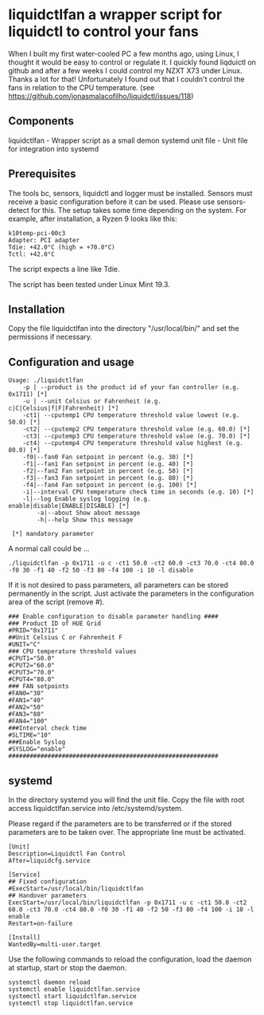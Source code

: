 # liquidctlfan a wrapper script for liquidctl to control your fans
When I built my first water-cooled PC a few months ago, using Linux, I thought it would be easy to control or regulate it. I quickly found liqduictl on github and after a few weeks I could control my NZXT X73 under Linux. Thanks a lot for that!
Unfortunately I found out that I couldn't control the fans in relation to the CPU temperature. (see https://github.com/jonasmalacofilho/liquidctl/issues/118)

## Components
liquidctlfan - Wrapper script as a small demon
systemd unit file - Unit file for integration into systemd

## Prerequisites
The tools bc, sensors, liquidctl and logger must be installed.
Sensors must receive a basic configuration before it can be used. Please use sensors-detect for this. The setup takes some time depending on the system. For example, after installation, a Ryzen 9 looks like this:
```
k10temp-pci-00c3
Adapter: PCI adapter
Tdie: +42.0°C (high = +70.0°C)
Tctl: +42.0°C
```
The script expects a line like Tdie.

The script has been tested under Linux Mint 19.3.

## Installation
Copy the file liquidctlfan into the directory "/usr/local/bin/" and set the permissions if necessary.

## Configuration and usage
```
Usage: ./liquidctlfan
	-p | --product is the product id of your fan controller (e.g. 0x1711) [*]
	-u | --unit Celsius or Fahrenheit (e.g. c|C|Celsius|f|F|Fahrenheit) [*]
	-ct1| --cputemp1 CPU temperature threshold value lowest (e.g. 50.0) [*]
	-ct2| --cputemp2 CPU temperature threshold value (e.g. 60.0) [*]
	-ct3| --cputemp3 CPU temperature threshold value (e.g. 70.0) [*]
	-ct4| --cputemp4 CPU temperature threshold value highest (e.g. 80.0) [*]
	-f0|--fan0 Fan setpoint in percent (e.g. 30) [*]
	-f1|--fan1 Fan setpoint in percent (e.g. 40) [*]
	-f2|--fan2 Fan setpoint in percent (e.g. 50) [*]
	-f3|--fan3 Fan setpoint in percent (e.g. 80) [*]
	-f4|--fan4 Fan setpoint in percent (e.g. 100) [*]
	-i|--interval CPU temperature check time in seconds (e.g. 10) [*]
	-l|--log Enable syslog logging (e.g. enable|disable|ENABLE|DISABLE) [*]
        -a|--about Show about message
        -h|--help Show this message

 [*] mandatory parameter
```
A normal call could be ...

`./liquidctlfan -p 0x1711 -u c -ct1 50.0 -ct2 60.0 -ct3 70.0 -ct4 80.0 -f0 30 -f1 40 -f2 50 -f3 80 -f4 100 -i 10 -l disable`

If it is not desired to pass parameters, all parameters can be stored permanently in the script. Just activate the parameters in the configuration area of the script (remove #). 
```
### Enable configuration to disable parameter handling ####
### Product ID of HUE Grid
#PRID="0x1711"
##Unit Celsius C or Fahrenheit F
#UNIT="C"
### CPU temperature threshold values
#CPUT1="50.0"
#CPUT2="60.0"
#CPUT3="70.0"
#CPUT4="80.0"
### FAN setpoints
#FAN0="30"
#FAN1="40"
#FAN2="50"
#FAN3="80"
#FAN4="100"
###Interval check time
#SLTIME="10"
###Enable Syslog
#SYSLOG="enable"
###########################################################
```
## systemd
In the directory systemd you will find the unit file.
Copy the file with root access liquidctlfan.service into /etc/systemd/system.

Please regard if the parameters are to be transferred or if the stored parameters are to be taken over. The appropriate line must be activated.
```
[Unit]
Description=Liquidctl Fan Control
After=liquidcfg.service

[Service]
## Fixed configuration
#ExecStart=/usr/local/bin/liquidctlfan
## Handover parameters
ExecStart=/usr/local/bin/liquidctlfan -p 0x1711 -u c -ct1 50.0 -ct2 60.0 -ct3 70.0 -ct4 80.0 -f0 30 -f1 40 -f2 50 -f3 80 -f4 100 -i 10 -l enable
Restart=on-failure

[Install]
WantedBy=multi-user.target 
```
Use the following commands to reload the configuration, load the daemon at startup, start or stop the daemon.

```
systemctl daemon reload
systemctl enable liquidctlfan.service
systemctl start liquidctlfan.service
systemctl stop liquidctlfan.service
```


